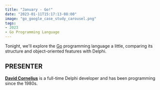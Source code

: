 ```yaml
---
title: "January - Go!"
date: "2023-01-11T15:17:13-08:00"
image: "go_google_case_study_carousel.png"
tags:
- 2023
- Go Programming Language
---
```


Tonight, we'll explore the [Go](https://go.dev) programming language a little, comparing its structure and object-oriented features with Delphi.


## PRESENTER ##

[**David Cornelius**](https://corneliusconcepts.tech/aboutme) is a full-time Delphi developer and has been programming since the 1980s.
